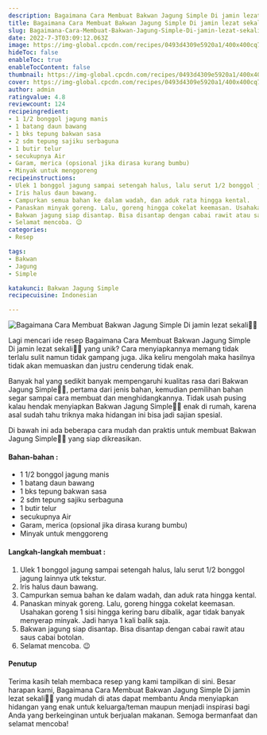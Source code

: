 ```yaml
---
description: Bagaimana Cara Membuat Bakwan Jagung Simple Di jamin lezat sekali"
title: Bagaimana Cara Membuat Bakwan Jagung Simple Di jamin lezat sekali
slug: Bagaimana-Cara-Membuat-Bakwan-Jagung-Simple-Di-jamin-lezat-sekali
date: 2022-7-3T03:09:12.063Z
image: https://img-global.cpcdn.com/recipes/0493d4309e5920a1/400x400cq70/photo.jpg
hideToc: false
enableToc: true
enableTocContent: false
thumbnail: https://img-global.cpcdn.com/recipes/0493d4309e5920a1/400x400cq70/photo.jpg
cover: https://img-global.cpcdn.com/recipes/0493d4309e5920a1/400x400cq70/photo.jpg
author: admin
ratingvalue: 4.8
reviewcount: 124
recipeingredient:
- 1 1/2 bonggol jagung manis
- 1 batang daun bawang
- 1 bks tepung bakwan sasa
- 2 sdm tepung sajiku serbaguna
- 1 butir telur
- secukupnya Air
- Garam, merica (opsional jika dirasa kurang bumbu)
- Minyak untuk menggoreng
recipeinstructions:
- Ulek 1 bonggol jagung sampai setengah halus, lalu serut 1/2 bonggol jagung lainnya utk tekstur.
- Iris halus daun bawang.
- Campurkan semua bahan ke dalam wadah, dan aduk rata hingga kental.
- Panaskan minyak goreng. Lalu, goreng hingga cokelat keemasan. Usahakan goreng 1 sisi hingga kering baru dibalik, agar tidak banyak menyerap minyak. Jadi hanya 1 kali balik saja.
- Bakwan jagung siap disantap. Bisa disantap dengan cabai rawit atau saus cabai botolan.
- Selamat mencoba. 😉
categories:
- Resep

tags:
- Bakwan
- Jagung
- Simple

katakunci: Bakwan Jagung Simple
recipecuisine: Indonesian

---
```


![Bagaimana Cara Membuat Bakwan Jagung Simple Di jamin lezat sekali👩‍🍳](https://img-global.cpcdn.com/recipes/0493d4309e5920a1/400x400cq70/photo.jpg)

Lagi mencari ide resep Bagaimana Cara Membuat Bakwan Jagung Simple Di jamin lezat sekali👩‍🍳 yang unik? Cara menyiapkannya memang tidak terlalu sulit namun tidak gampang juga. Jika keliru mengolah maka hasilnya tidak akan memuaskan dan justru cenderung tidak enak.

Banyak hal yang sedikit banyak mempengaruhi kualitas rasa dari Bakwan Jagung Simple👩‍🍳, pertama dari jenis bahan, kemudian pemilihan bahan segar sampai cara membuat dan menghidangkannya. Tidak usah pusing kalau hendak menyiapkan Bakwan Jagung Simple👩‍🍳 enak di rumah, karena asal sudah tahu triknya maka hidangan ini bisa jadi sajian spesial.

Di bawah ini ada beberapa cara mudah dan praktis untuk membuat Bakwan Jagung Simple👩‍🍳 yang siap dikreasikan.

<!--inarticleads1-->

#### Bahan-bahan :

- 1 1/2 bonggol jagung manis
- 1 batang daun bawang
- 1 bks tepung bakwan sasa
- 2 sdm tepung sajiku serbaguna
- 1 butir telur
- secukupnya Air
- Garam, merica (opsional jika dirasa kurang bumbu)
- Minyak untuk menggoreng

<!--inarticleads2-->

#### Langkah-langkah membuat :

1. Ulek 1 bonggol jagung sampai setengah halus, lalu serut 1/2 bonggol jagung lainnya utk tekstur.
1. Iris halus daun bawang.
1. Campurkan semua bahan ke dalam wadah, dan aduk rata hingga kental.
1. Panaskan minyak goreng. Lalu, goreng hingga cokelat keemasan. Usahakan goreng 1 sisi hingga kering baru dibalik, agar tidak banyak menyerap minyak. Jadi hanya 1 kali balik saja.
1. Bakwan jagung siap disantap. Bisa disantap dengan cabai rawit atau saus cabai botolan.
1. Selamat mencoba. 😉

#### Penutup

Terima kasih telah membaca resep yang kami tampilkan di sini. Besar harapan kami, Bagaimana Cara Membuat Bakwan Jagung Simple Di jamin lezat sekali👩‍🍳 yang mudah di atas dapat membantu Anda menyiapkan hidangan yang enak untuk keluarga/teman maupun menjadi inspirasi bagi Anda yang berkeinginan untuk berjualan makanan. Semoga bermanfaat dan selamat mencoba!